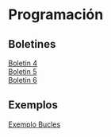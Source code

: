 # Programación

## Boletines
[Boletin 4](https://github.com/Britza/Programacion/tree/master/src/com/programacion/Boletin4)  
[Boletin 5](https://github.com/Britza/Programacion/tree/master/src/com/programacion/Boletin5)  
[Boletin 6](https://github.com/Britza/Programacion/tree/master/src/com/programacion/Boletin6)  

## Exemplos
[Exemplo Bucles](https://github.com/Britza/Programacion/tree/master/src/com/programacion/ExemploBucles)  



